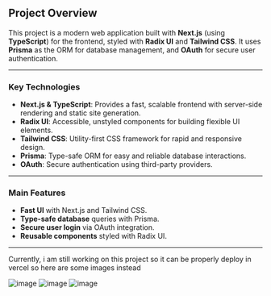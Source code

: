 ## Project Overview

This project is a modern web application built with **Next.js** (using **TypeScript**) for the frontend, styled with **Radix UI** and **Tailwind CSS**. It uses **Prisma** as the ORM for database management, and **OAuth** for secure user authentication.

---

### Key Technologies

- **Next.js & TypeScript**: Provides a fast, scalable frontend with server-side rendering and static site generation.
- **Radix UI**: Accessible, unstyled components for building flexible UI elements.
- **Tailwind CSS**: Utility-first CSS framework for rapid and responsive design.
- **Prisma**: Type-safe ORM for easy and reliable database interactions.
- **OAuth**: Secure authentication using third-party providers.

---

### Main Features

- **Fast UI** with Next.js and Tailwind CSS.
- **Type-safe database** queries with Prisma.
- **Secure user login** via OAuth integration.
- **Reusable components** styled with Radix UI.

---

Currently, i am still working on this project so it can be properly deploy in vercel so here are some images instead





![image](https://github.com/user-attachments/assets/079e0bc4-781b-44b6-a9e6-e87259c9f4ab)
![image](https://github.com/user-attachments/assets/24625f3e-f64c-4926-b3b4-82684356e8d9)
![image](https://github.com/user-attachments/assets/782c66e5-5efa-4262-8cc0-378b7d5e8566)

